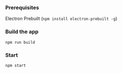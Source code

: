 ### Prerequisites

Electron Prebuilt (`npm install electron-prebuilt -g`)


### Build the app

    npm run build



### Start

    npm start
